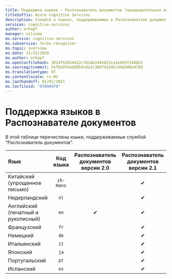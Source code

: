 ```yaml
---
title: Поддержка языков — Распознаватель документов (предварительная версия)
titleSuffix: Azure Cognitive Services
description: Узнайте о языках, поддерживаемых в Распознавателе документов.
services: cognitive-services
author: erhopf
manager: nitinme
ms.service: cognitive-services
ms.subservice: forms-recognizer
ms.topic: overview
ms.date: 11/23/2020
ms.author: erhopf
ms.openlocfilehash: 3814f52034922c7814b1d45822ca1e9d5f248825
ms.sourcegitcommit: 5ef018fdadd854c8a3c360743245c44d306e470d
ms.translationtype: HT
ms.contentlocale: ru-RU
ms.lasthandoff: 01/01/2021
ms.locfileid: "97844979"
---
```

# <a name="language-support-for-form-recognizer"></a>Поддержка языков в Распознавателе документов

В этой таблице перечислены языки, поддерживаемые службой "Распознаватель документов".


|Язык| Код языка | Распознаватель документов версии 2.0 | Распознаватель документов версии 2.1|
|:-----|:----:|:-----:|:---:|
|Китайский (упрощенное письмо) | `zh-Hans`| | ✔ |
|Нидерландский | `nl` | | ✔ |
|Английский (печатный и рукописный) | `en` | ✔ | ✔|
|Французский | `fr` | | ✔ |
|Немецкий | `de` | | ✔ |
|Итальянский | `it` | | ✔ |
|Японский | `ja` |  | ✔|
|Португальский | `pt` | | ✔ |
|Испанский | `es` | | ✔ |
